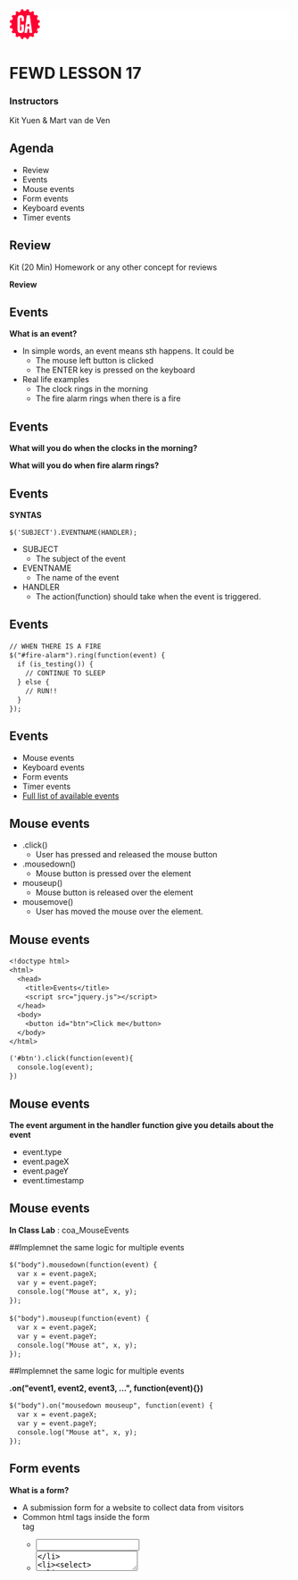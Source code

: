 ![General Assembly](assets/images/ga.png)
# FEWD LESSON 17

### Instructors
Kit Yuen & Mart van de Ven 



## Agenda
<aside class="notes"></aside>

* Review
* Events
* Mouse events
* Form events
* Keyboard events
* Timer events



## Review
<aside class="notes">Kit (20 Min)
Homework or any other concept for reviews
</aside>

**Review**



## Events
<aside class="notes"></aside>

**What is an event?**

* In simple words, an event means sth happens. It could be
  * The mouse left button is clicked
  * The ENTER key is pressed on the keyboard
* Real life examples
  * The clock rings in the morning
  * The fire alarm rings when there is a fire



## Events
<aside class="notes"></aside>

**What will you do when the clocks in the morning?**

**What will you do when fire alarm rings?**



## Events
<aside class="notes"></aside>

**SYNTAS**

```
$('SUBJECT').EVENTNAME(HANDLER);

```

* SUBJECT
  * The subject of the event
* EVENTNAME
  * The name of the event
* HANDLER
  * The action(function) should take when the event is triggered.



## Events
<aside class="notes"></aside>

```
// WHEN THERE IS A FIRE
$("#fire-alarm").ring(function(event) {
  if (is_testing()) {
    // CONTINUE TO SLEEP
  } else {
    // RUN!!
  }
});
```



## Events
<aside class="notes"></aside>

* Mouse events
* Keyboard events
* Form events
* Timer events
* [Full list of available events](https://developer.mozilla.org/) 



## Mouse events
<aside class="notes"></aside>

* .click()
  * User has pressed and released the mouse button
* .mousedown()
  * Mouse button is pressed over the element
* mouseup()
  * Mouse button is released over the element
* mousemove()
  * User has moved the mouse over the element.



## Mouse events
<aside class="notes"></aside>

```
<!doctype html>
<html>
  <head>
    <title>Events</title>
    <script src="jquery.js"></script>
  </head>
  <body>
    <button id="btn">Click me</button>
  </body>
</html>
```

```
('#btn').click(function(event){
  console.log(event);
})
```



## Mouse events
<aside class="notes"></aside>

**The event argument in the handler function give you details about the event**

* event.type
* event.pageX
* event.pageY
* event.timestamp



## Mouse events
<aside class="notes"></aside>

**In Class Lab** : coa_MouseEvents



##Implemnet the same logic for multiple events
<aside class="notes"></aside>

```
$("body").mousedown(function(event) {
  var x = event.pageX;
  var y = event.pageY;
  console.log("Mouse at", x, y);
});

$("body").mouseup(function(event) {
  var x = event.pageX;
  var y = event.pageY;
  console.log("Mouse at", x, y);
});
```



##Implemnet the same logic for multiple events
<aside class="notes"></aside>

**.on("event1, event2, event3, ...", function(event){})**

```
$("body").on("mousedown mouseup", function(event) {
  var x = event.pageX;
  var y = event.pageY;
  console.log("Mouse at", x, y);
});
```



## Form events
<aside class="notes"></aside>

**What is a form?**

* A submission form for a website to collect data from visitors
* Common html tags inside the form <form> tag
  * <input>
  * <textarea>
  * <select>



## Form events
<aside class="notes"></aside>

**List of available <input>**

```
<!-- Simple textbox -->
<input type="text"><br>

<!-- Simple checkbox -->
<input type="checkbox" value="good">Good<br>

<!-- Simple radio buttons -->
<input type="radio" value="M">Male<br>
<input type="radio" value="F">Female<br>

<!-- Selection list -->
<select>
  <option value="M">Male</option>
  <option value="F">Female</option>
</select>
<br>

<!-- Text area -->
<textarea></textarea>

<!-- Others -->
<input type="password">
<input type="image">
<input type="hidden">
<input type="submit">
<input type="reset">
```



## Form events
<aside class="notes"></aside>

* submit()
  * Form has been submitted (user clicked "submit" / pressed return)
* change()
  * The user changed something in the element
* select()
  * User has selected a new choice in an element



## Form events
<aside class="notes"></aside>

* focus()
  * User has placed his cursor on an element or the element is selected
* blur()
  * The element has lost focus (eg. user has clicked somewhere else)



## Form events
<aside class="notes"></aside>

**Getter and Setter for form elements**

* GETTER
  * $(<selector>).val();
* SETTER
  * $(<selector>).val("new value");



## Form events
<aside class="notes"></aside>

**Preventing default event behavior**

```
$("form").submit(function(event) {
  event.preventDefault();
  // form will now not POST / redirect
  // so you can use the data!
});
```



## Keyboard events
<aside class="notes"></aside>

* keydown()
  * Key has been pressed
* keyup()
  * Key has been released
* keypress()
  * Key has been “pressed” (up and down)



## Keyboard events
<aside class="notes"></aside>

**Which key is pressed?**

* event.which
* [KeyCode list](http://asquare.net/javascript/tests/KeyCode.html)
* [KeyCode search](http://jsbin.com/uyorip/2/quiet#k_56)

```
$('textarea').keypress(function(event){
  console.log(event.which)
});
```



## Keyboard events
<aside class="notes"></aside>

**In Class Lab** : coa__KeyboardEvents



## Timer events
<aside class="notes"></aside>

**Timers let us execute code after a period of time, or over and over again at a set interval.**

* setTimeout(function, delay);
  * Execute a function after a delay in ms
* setInterval(function, interval);
  * Execute a function continuously at a regular interval in ms



## Timer events
<aside class="notes"></aside>

**setTimeout example**

```
function timerExample() {
  console.log("1 second has passed!");
}

var timerId = setTimeout(timerExample, 1000);
```



## Timer events
<aside class="notes"></aside>

**setInterval example**

```
function intervalExample() {
  console.log(“1 second has passed!”);
}

var timerId = setInterval(intervalExample, 1000);


// Will print forever! We can stop it with:
clearInterval(timerId);
```



## Timer events
<aside class="notes"></aside>

**Stopping timers**

* When a timer is set, a timer id is returned. We can use this to stop the timer.
* clearTimeout(timerId);
* clearInterval(timerId);



## Timer events
<aside class="notes"></aside>

**In Class Lab** : Create a timer in codepen



## Events
<aside class="notes"></aside>

**In Class Lab** : coa_colors_events